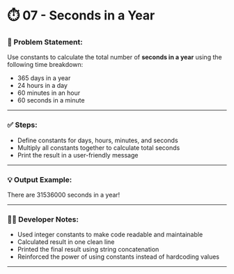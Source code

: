 # ⏱️ 07 - Seconds in a Year

### 📌 Problem Statement:
Use constants to calculate the total number of **seconds in a year** using the following time breakdown:
- 365 days in a year  
- 24 hours in a day  
- 60 minutes in an hour  
- 60 seconds in a minute

---

### ✅ Steps:
- Define constants for days, hours, minutes, and seconds  
- Multiply all constants together to calculate total seconds  
- Print the result in a user-friendly message

---

### 💡 Output Example:

There are 31536000 seconds in a year!


---

### 👨‍💻 Developer Notes:
- Used integer constants to make code readable and maintainable  
- Calculated result in one clean line  
- Printed the final result using string concatenation  
- Reinforced the power of using constants instead of hardcoding values

---
